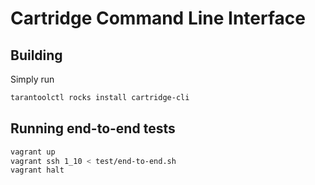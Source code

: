 # Cartridge Command Line Interface

## Building

Simply run

```sh
tarantoolctl rocks install cartridge-cli
```

## Running end-to-end tests

```sh
vagrant up
vagrant ssh 1_10 < test/end-to-end.sh
vagrant halt
```
